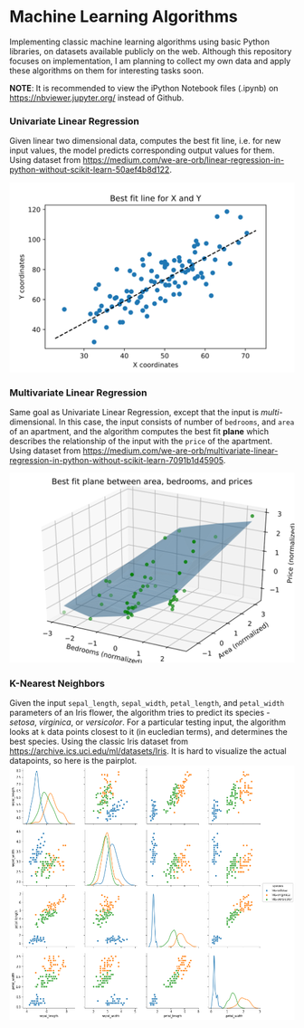 # Machine Learning Algorithms

Implementing classic machine learning algorithms using basic Python libraries, on datasets available publicly on the web. Although this repository focuses on implementation, I am planning to collect my own data and apply these algorithms on them for interesting tasks soon.

__NOTE__: It is recommended to view the iPython Notebook files (.ipynb) on https://nbviewer.jupyter.org/ instead of Github.

### Univariate Linear Regression

Given linear two dimensional data, computes the best fit line, i.e. for new input values, the model predicts corresponding output values for them. 
Using dataset from https://medium.com/we-are-orb/linear-regression-in-python-without-scikit-learn-50aef4b8d122.

![Univariate Linear Regression](result-plots/univariate_linear_regression.svg)

### Multivariate Linear Regression

Same goal as Univariate Linear Regression, except that the input is _multi_-dimensional. In this case, the input consists of number of `bedrooms`, and `area` of an apartment, and the algorithm computes the best fit __plane__ which describes the relationship of the input with the `price` of the apartment.
Using dataset from https://medium.com/we-are-orb/multivariate-linear-regression-in-python-without-scikit-learn-7091b1d45905.

![Multivariate Linear Regression](result-plots/multivariate_linear_regression.svg)

### K-Nearest Neighbors

Given the input `sepal_length`, `sepal_width`, `petal_length`, and `petal_width` parameters of an Iris flower, the algorithm tries to predict its species - _setosa_, _virginica_, or _versicolor_. For a particular testing input, the algorithm looks at `k` data points closest to it (in eucledian terms), and determines the best species.
Using the classic Iris dataset from https://archive.ics.uci.edu/ml/datasets/Iris.
It is hard to visualize the actual datapoints, so here is the pairplot.
![K-Nearest Neighbors](result-plots/knn_classification.png)